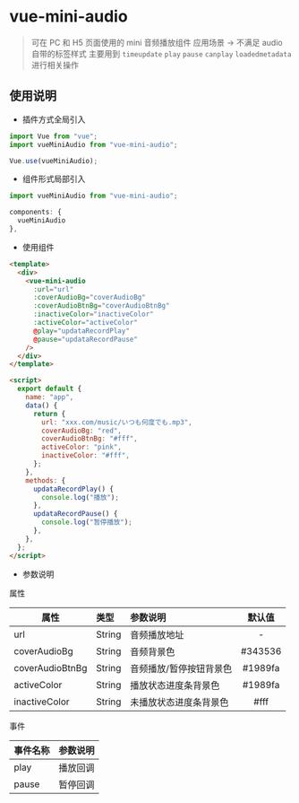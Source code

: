 # vue-mini-audio

> 可在 PC 和 H5 页面使用的 mini 音频播放组件
> 应用场景 → 不满足 audio 自带的标签样式
> 主要用到 `timeupdate` `play` `pause` `canplay` `loadedmetadata` 进行相关操作

## 使用说明

- 插件方式全局引入

```javascript
import Vue from "vue";
import vueMiniAudio from "vue-mini-audio";

Vue.use(vueMiniAudio);
```

- 组件形式局部引入

```javascript
import vueMiniAudio from "vue-mini-audio";

components: {
  vueMiniAudio
},
```

- 使用组件

```html
<template>
  <div>
    <vue-mini-audio
      :url="url"
      :coverAudioBg="coverAudioBg"
      :coverAudioBtnBg="coverAudioBtnBg"
      :inactiveColor="inactiveColor"
      :activeColor="activeColor"
      @play="updataRecordPlay"
      @pause="updataRecordPause"
    />
  </div>
</template>

<script>
  export default {
    name: "app",
    data() {
      return {
        url: "xxx.com/music/いつも何度でも.mp3",
        coverAudioBg: "red",
        coverAudioBtnBg: "#fff",
        activeColor: "pink",
        inactiveColor: "#fff",
      };
    },
    methods: {
      updataRecordPlay() {
        console.log("播放");
      },
      updataRecordPause() {
        console.log("暂停播放");
      },
    },
  };
</script>
```

- 参数说明

属性

| 属性            | 类型   | 参数说明                | 默认值  |
| --------------- | :----- | :---------------------- | :-----: |
| url             | String | 音频播放地址            |    -    |
| coverAudioBg    | String | 音频背景色              | #343536 |
| coverAudioBtnBg | String | 音频播放/暂停按钮背景色 | #1989fa |
| activeColor     | String | 播放状态进度条背景色    | #1989fa |
| inactiveColor   | String | 未播放状态进度条背景色  |  #fff   |

事件

| 事件名称 | 参数说明 |
| -------- | :------- |
| play     | 播放回调 |
| pause    | 暂停回调 |
